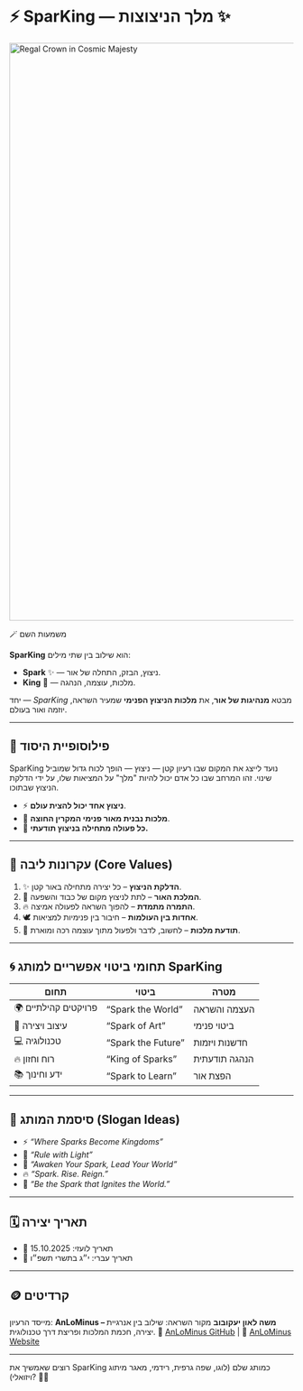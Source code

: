 # ⚡ SparKing — מלך הניצוצות ✨


<img width="1536" height="1024" alt="Regal Crown in Cosmic Majesty" src="https://github.com/user-attachments/assets/c9b5c0b9-137a-4f2e-9429-ba9ba0ccdf9e" />



 🪄 משמעות השם

**SparKing** הוא שילוב בין שתי מילים:

* **Spark** ✨ — ניצוץ, הבזק, התחלה של אור.
* **King** 👑 — מלכות, עוצמה, הנהגה.

יחד — *SparKing* מבטא **מנהיגות של אור**, את **מלכות הניצוץ הפנימי** שמעיר השראה, יוזמה ואור בעולם.

---

## 🌟 פילוסופיית היסוד

SparKing נועד לייצג את המקום שבו רעיון קטן — ניצוץ — הופך לכוח גדול שמוביל שינוי.
זהו המרחב שבו כל אדם יכול להיות "מלך" על המציאות שלו, על ידי הדלקת הניצוץ שבתוכו.

* ⚡ **ניצוץ אחד יכול להצית עולם**.
* 👑 **מלכות נבנית מאור פנימי המקרין החוצה**.
* 🧭 **כל פעולה מתחילה בניצוץ תודעתי.**

---

## 🧱 עקרונות ליבה (Core Values)

1. ✨ **הדלקת הניצוץ** – כל יצירה מתחילה באור קטן.
2. 👑 **המלכת האור** – לתת לניצוץ מקום של כבוד והשפעה.
3. 🔥 **התמרה מתמדת** – להפוך השראה לפעולה אמיצה.
4. 🕊 **אחדות בין העולמות** – חיבור בין פנימיות למציאות.
5. 🧠 **תודעת מלכות** – לחשוב, לדבר ולפעול מתוך עוצמה רכה ומוארת.

---

## 🌀 תחומי ביטוי אפשריים למותג SparKing

| תחום                 | ביטוי              | מטרה          |
| -------------------- | ------------------ | ------------- |
| 🌍 פרויקטים קהילתיים | “Spark the World”  | העצמה והשראה  |
| 🎨 עיצוב ויצירה      | “Spark of Art”     | ביטוי פנימי   |
| 💻 טכנולוגיה         | “Spark the Future” | חדשנות ויזמות |
| 🔥 רוח וחזון         | “King of Sparks”   | הנהגה תודעתית |
| 📚 ידע וחינוך        | “Spark to Learn”   | הפצת אור      |

---

## 🧭 סיסמת המותג (Slogan Ideas)

* ⚡ *“Where Sparks Become Kingdoms”*
* 👑 *“Rule with Light”*
* 🌟 *“Awaken Your Spark, Lead Your World”*
* 🔥 *“Spark. Rise. Reign.”*
* 🌠 *“Be the Spark that Ignites the World.”*

---

## 🗓 תאריך יצירה

* 📅 תאריך לועזי: 15.10.2025
* 📅 תאריך עברי: י״ג בתשרי תשפ״ו

---

## 🪙 קרדיטים

מייסד הרעיון: **AnLoMinus – משה לאון יעקובוב**
מקור השראה: שילוב בין אנרגיית יצירה, חכמת המלכות ופריצת דרך טכנולוגית.
🔗 [AnLoMinus GitHub](https://github.com/AnLoMinus) | 🔗 [AnLoMinus Website](https://anlominus.github.io)

---

רוצים שאמשיך את SparKing כמותג שלם (לוגו, שפה גרפית, רידמי, מאגר מיתוג ויזואלי)? 🧠✨
